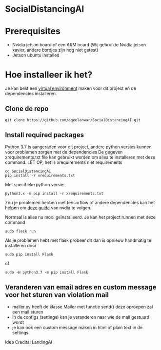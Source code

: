 # SocialDistancingAI

# Prerequisites
* Nvidia jetson board of een ARM board (Wij gebruikte Nvidia jetson xavier, andere bordjes zijn nog niet getest)
* Jetson ubuntu installed

# Hoe installeer ik het?
Je kan best een [virtual environment](https://towardsdatascience.com/setting-up-python-platform-for-machine-learning-projects-cfd85682c54b) maken voor dit project en de dependencies installeren. 

## Clone de repo
```
git clone https://github.com/aqeelanwar/SocialDistancingAI.git
```

## Install required packages
Python 3.7 is aangeraden voor dit project, andere python versies kunnen voor problemen zorgen met de dependencies
De gegeven xrequirements.txt file kan gebruikt worden om alles te installeren met deze command. LET OP, het is xrequirements niet requirements
```
cd SocialDistancingAI
pip install -r xrequirements.txt
```
Met specifieke python versie:
```
python3.x -m pip install -r xrequirements.txt
```
Zou je problemen hebben met tensorflow of andere dependencies kan het helpen om [deze guide](https://docs.nvidia.com/deeplearning/frameworks/install-tf-jetson-platform/index.html) van nvdia te volgen.

Normaal is alles nu mooi geïnstalleerd. Je kan het project runnen met deze command
```
sudo flask run
```
Als je problemen hebt met flask probeer dit dan is opnieuw handmatig te installeren door 
```
sudo pip install Flask
```
of 
```
sudo -H python3.7 -m pip install Flask
```

## Veranderen van email adres en custom message voor het sturen van violation mail
- mailer.py heeft de klasse Mailer met functie send() deze oproepen zal een mail sturen
- in de configs (settings) kan je veranderen naar wie de mail gestuurd wordt
- je kan ook een custom message maken in html of plain text in de settings


Idea Credits: LandingAI



